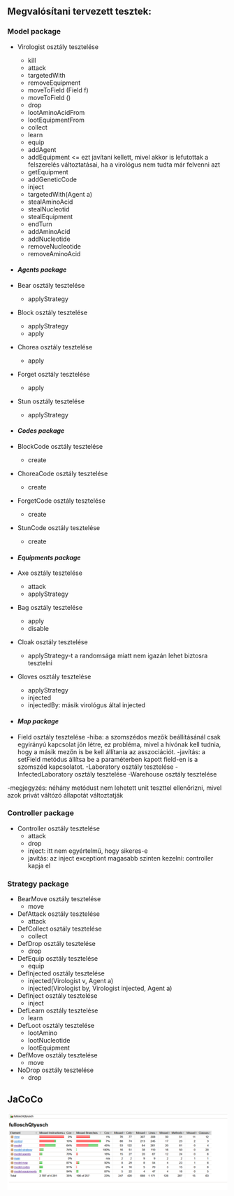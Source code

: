 ## Megvalósítani tervezett tesztek:

### Model package

- Virologist osztály tesztelése

  - kill
  - attack
  - targetedWith
  - removeEquipment
  - moveToField (Field f)
  - moveToField ()
  - drop
  - lootAminoAcidFrom
  - lootEquipmentFrom
  - collect
  - learn
  - equip
  - addAgent
  - addEquipment <= ezt javítani kellett, mivel akkor is lefutottak a felszerelés változtatásai, ha a virológus nem tudta már felvenni azt
  - getEquipment
  - addGeneticCode
  - inject
  - targetedWith(Agent a)
  - stealAminoAcid
  - stealNucleotid
  - stealEquipment
  - endTurn
  - addAminoAcid
  - addNucleotide
  - removeNucleotide
  - removeAminoAcid

- #### _Agents package_

- Bear osztály tesztelése

  - applyStrategy

- Block osztály tesztelése
  - applyStrategy
  - apply
- Chorea osztály tesztelése

  - apply

- Forget osztály tesztelése
  - apply
- Stun osztály tesztelése

  - applyStrategy

- #### _Codes package_
- BlockCode osztály tesztelése

  - create

- ChoreaCode osztály tesztelése
  - create
- ForgetCode osztály tesztelése

  - create

- StunCode osztály tesztelése

  - create

- #### _Equipments package_
- Axe osztály tesztelése

  - attack
  - applyStrategy

- Bag osztály tesztelése

  - apply
  - disable

- Cloak osztály tesztelése

  - applyStrategy-t a randomsága miatt nem igazán lehet biztosra tesztelni

- Gloves osztály tesztelése

  - applyStrategy
  - injected
  - injectedBy: másik virológus által injected

- #### _Map package_
- Field osztály tesztelése
  -hiba: a szomszédos mezők beállításánál csak egyirányú kapcsolat jön létre,
  ez probléma, mivel a hívónak kell tudnia, hogy a másik mezőn is be kell állítania az asszociációt.
  -javítás: a setField metódus állítsa be a paraméterben kapott field-en is a szomszéd kapcsolatot.
  -Laboratory osztály tesztelése
  -InfectedLaboratory osztály tesztelése
  -Warehouse osztály tesztelése

-megjegyzés: néhány metódust nem lehetett unit teszttel ellenőrizni, mivel azok privát váltózó állapotát változtatják

### Controller package

- Controller osztály tesztelése
  - attack
  - drop
  - inject: itt nem egyértelmű, hogy sikeres-e
  - javítás: az inject exceptiont magasabb szinten kezelni: controller kapja el

### Strategy package
- BearMove osztály tesztelése
  - move
- DefAttack osztály tesztelése
  - attack
- DefCollect osztály tesztelése
  - collect
- DefDrop osztály tesztelése
  - drop
- DefEquip osztály tesztelése
  - equip
- DefInjected osztály tesztelése
  - injected(Virologist v, Agent a)
  - injected(Virologist by, Virologist injected, Agent a)
- DefInject osztály tesztelése
  - inject
- DefLearn osztály tesztelése
  - learn
- DefLoot osztály tesztelése
  - lootAmino
  - lootNucleotide
  - lootEquipment
- DefMove osztály tesztelése
  - move
- NoDrop osztály tesztelése
  - drop

## JaCoCo

![](pics/Jacoco.png)